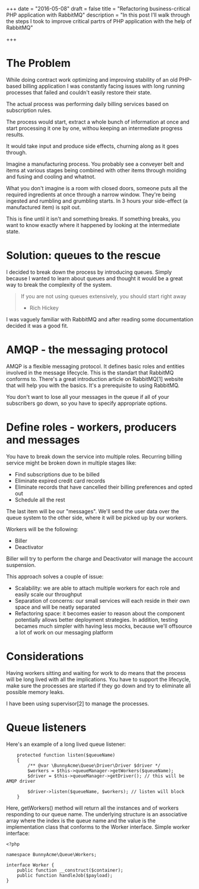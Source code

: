 +++
date = "2016-05-08"
draft = false
title = "Refactoring business-critical PHP application with RabbitMQ"
description = "In this post I'll walk through the steps I took to improve critical partrs of PHP application with the help of RabbitMQ"

+++

# The Problem

While doing contract work optimizing and improving stability of an old PHP-based billing application I was constantly facing issues with long running processes that failed and couldn't easily restore their state.

The actual process was performing daily billing services based on subscription rules.

The process would start, extract a whole bunch of information at once and start processing it one by one, withou keeping an intermediate progress results.

It would take input and produce side effects, churning along as it goes through.

Imagine a manufacturing process. You probably see a conveyer belt and items at various stages being combined with other items through molding and fusing and cooling and whatnot.

What you don't imagine is a room with closed doors, someone puts all the required ingredients at once through a narrow window. They're being ingested and rumbling and grumbling starts. In 3 hours your side-effect (a manufactured item) is spit out.

This is fine until it isn't and something breaks.
If something breaks, you want to know exactly where it happened by looking at the intermediate state.

# Solution: queues to the rescue

I decided to break down the process by introducing queues. Simply because I wanted to learn about queues and thought it would be a great way to break the complexity of the system.

> If you are not using queues extensively, you should start right away
> - Rich Hickey

I was vaguely familiar with RabbitMQ and after reading some documentation decided it was a good fit.

# AMQP - the messaging protocol

AMQP is a flexible messaging protocol. It defines basic roles and entities involved in the message lifecycle.
This is the standart that RabbitMQ conforms to. There's a great introduction article on RabbitMQ[1] website that will help you with the basics. It's a prerequisite to using RabbitMQ. 

You don't want to lose all your messages in the queue if all of your subscribers go down, so you have to specify appropriate options.

# Define roles - workers, producers and messages

You have to break down the service into multiple roles.
Recurring billing service might be broken down in multiple stages like:
- Find subscriptions due to be billed
- Eliminate expired credit card records
- Eliminate records that have cancelled their billing preferences and opted out
- Schedule all the rest

The last item will be our "messages".
We'll send the user data over the queue system to the other side, where it will be picked up by our workers.

Workers will be the following:
- Biller 
- Deactivator

Biller will try to perform the charge and Deactivator will manage the account suspension.

This approach solves a couple of issue:
- Scalability: we are able to attach multiple workers for each role and easily scale our throughput
- Separation of concerns: our small services will each reside in their own space and will be neatly separated 
- Refactoring space: it becomes easier to reason about the component potentially allows better deployment strategies. In addition, testing becames much simpler with having less mocks, because we'll offsource a lot of work on our messaging platform

# Considerations

Having workers sitting and waiting for work to do means that the process will be long lived with all the implications.
You have to support the lifecycle, make sure the processes are started if they go down and try to eliminate all possible memory leaks.

I have been using supervisor[2] to manage the processes.

# Queue listeners

Here's an example of a long lived queue listener:

```
    protected function listen($queueName) 
    {
        /** @var \BunnyAcme\Queue\Driver\Driver $driver */
        $workers = $this->queueManager->getWorkers($queueName);
        $driver = $this->queueManager->getDriver(); // this will be AMQP driver

        $driver->listen($queueName, $workers); // listen will block
    }
```

Here, getWorkers() method will return all the instances and of workers responding to our queue name.
The underlying structure is an associative array where the index is the queue name and the value is the implementation class that conforms to the Worker interface.
Simple worker interface:

```
<?php

namespace BunnyAcme\Queue\Workers;

interface Worker {
    public function __construct($container);
    public function handleJob($payload);
}
```
